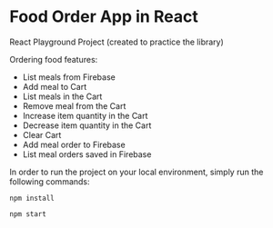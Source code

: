 # Food Order App in React

React Playground Project (created to practice the library)

Ordering food features:
- List meals from Firebase
- Add meal to Cart
- List meals in the Cart
- Remove meal from the Cart
- Increase item quantity in the Cart
- Decrease item quantity in the Cart
- Clear Cart
- Add meal order to Firebase
- List meal orders saved in Firebase

In order to run the project on your local environment, simply run the following commands:

`npm install`

`npm start`
